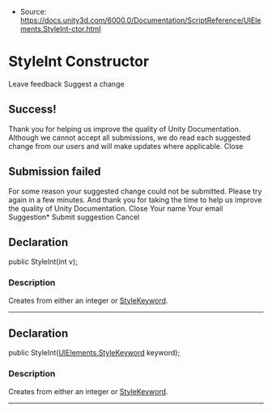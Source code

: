 * Source: https://docs.unity3d.com/6000.0/Documentation/ScriptReference/UIElements.StyleInt-ctor.html

# StyleInt Constructor
Leave feedback
Suggest a change
## Success!
Thank you for helping us improve the quality of Unity Documentation. Although we cannot accept all submissions, we do read each suggested change from our users and will make updates where applicable.
Close
## Submission failed
For some reason your suggested change could not be submitted. Please <a>try again</a> in a few minutes. And thank you for taking the time to help us improve the quality of Unity Documentation.
Close
Your name Your email Suggestion* Submit suggestion
Cancel
## Declaration
public StyleInt(int v); 
### Description
Creates from either an integer or [StyleKeyword](https://docs.unity3d.com/6000.0/Documentation/ScriptReference/UIElements.StyleKeyword.html). 
* * *
## Declaration
public StyleInt([UIElements.StyleKeyword](https://docs.unity3d.com/6000.0/Documentation/ScriptReference/UIElements.StyleKeyword.html) keyword); 
### Description
Creates from either an integer or [StyleKeyword](https://docs.unity3d.com/6000.0/Documentation/ScriptReference/UIElements.StyleKeyword.html). 
* * *
